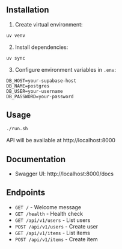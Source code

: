 ## Installation

1. Create virtual environment:
```bash
uv venv
```

2. Install dependencies:
```bash
uv sync
```

3. Configure environment variables in `.env`:
```env
DB_HOST=your-supabase-host
DB_NAME=postgres
DB_USER=your-username
DB_PASSWORD=your-password
```

## Usage

```bash
./run.sh
```

API will be available at http://localhost:8000

## Documentation

- Swagger UI: http://localhost:8000/docs

## Endpoints

- `GET /` - Welcome message
- `GET /health` - Health check
- `GET /api/v1/users` - List users
- `POST /api/v1/users` - Create user
- `GET /api/v1/items` - List items
- `POST /api/v1/items` - Create item